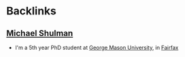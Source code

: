 
# Backlinks
## [Michael Shulman](<Michael Shulman.md>)
- I'm a 5th year PhD student at [George Mason University](<George Mason University.md>), in [Fairfax](<Fairfax.md>)

